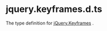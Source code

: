 # jquery.keyframes.d.ts
The type definition for [jQuery.Keyframes](https://github.com/Keyframes/jQuery.Keyframes) .
